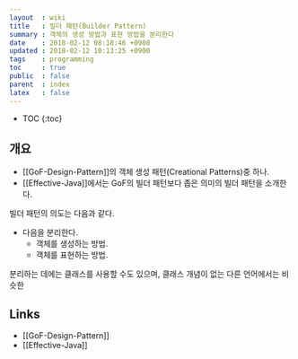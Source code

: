 ```yaml
---
layout  : wiki
title   : 빌더 패턴(Builder Pattern)
summary : 객체의 생성 방법과 표현 방법을 분리한다
date    : 2018-02-12 08:18:46 +0900
updated : 2018-02-12 10:13:25 +0900
tags    : programming
toc     : true
public  : false
parent  : index
latex   : false
---
```

* TOC
{:toc}

## 개요

* [[GoF-Design-Pattern]]의 객체 생성 패턴(Creational Patterns)중 하나.
* [[Effective-Java]]에서는 GoF의 빌더 패턴보다 좁은 의미의 빌더 패턴을 소개한다.

빌더 패턴의 의도는 다음과 같다.

* 다음을 분리한다.
    * 객체를 생성하는 방법.
    * 객체를 표현하는 방법.

분리하는 데에는 클래스를 사용할 수도 있으며, 클래스 개념이 없는 다른 언어에서는 비슷한 




## Links

* [[GoF-Design-Pattern]]
* [[Effective-Java]]
